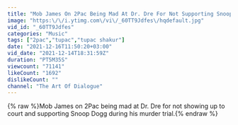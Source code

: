 ```yaml
---
title: "Mob James On 2Pac Being Mad At Dr. Dre For Not Supporting Snoop Dogg During His Murder Trial."
image: "https:\/\/i.ytimg.com\/vi\/_60TT9Jdfes\/hqdefault.jpg"
vid_id: "_60TT9Jdfes"
categories: "Music"
tags: ["2pac","tupac","tupac shakur"]
date: "2021-12-16T11:50:20+03:00"
vid_date: "2021-12-14T18:31:59Z"
duration: "PT5M35S"
viewcount: "71141"
likeCount: "1692"
dislikeCount: ""
channel: "The Art Of Dialogue"
---
```

{% raw %}Mob James on 2Pac being mad at Dr. Dre for not showing up to court and supporting Snoop Dogg during his murder trial.{% endraw %}
